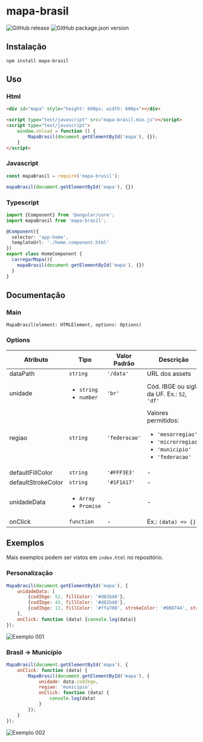 # mapa-brasil
![GitHub release](https://img.shields.io/github/release/clagomess/mapa-brasil)
![GitHub package.json version](https://img.shields.io/github/package-json/v/clagomess/mapa-brasil)

## Instalação
```
npm install mapa-brasil
```

## Uso
### Html
```html
<div id="mapa" style="height: 600px; width: 600px"></div>

<script type="text/javascript" src="mapa-brasil.min.js"></script>
<script type="text/javascript">
    window.onload = function () {
        MapaBrasil(document.getElementById('mapa'), {});
    }
</script>
```

### Javascript
```javascript
const mapaBrasil = require('mapa-brasil');

mapaBrasil(document.getElementById('mapa'), {})
```

### Typescript
```typescript
import {Component} from '@angular/core';
import mapaBrasil from 'mapa-brasil';

@Component({
  selector: 'app-home',
  templateUrl: './home.component.html'
})
export class HomeComponent {
  carregarMapa(){
    mapaBrasil(document.getElementById('mapa'), {})
  }
}
```


## Documentação
### Main
`MapaBrasil(element: HTMLElement, options: Options)`

### Options
| Atributo           | Tipo                                        | Valor Padrão  | Descrição                                                                                                                   |
|--------------------|---------------------------------------------|---------------|-----------------------------------------------------------------------------------------------------------------------------|
| dataPath           | `string`                                    | `'/data'`     | URL dos assets                                                                                                              |
| unidade            | <ul><li>`string`</li><li>`number`</li></ul> | `'br'`        | Cód. IBGE ou sigla da UF. Ex.: `52`, `'df'`                                                                                 |
| regiao             | `string`                                    | `'federacao'` | Valores permitidos:  <ul><li>`'mesorregiao'`</li><li>`'microrregiao'`</li><li>`'municipio'`</li><li>`'federacao'`</li></ul> |
| defaultFillColor   | `string`                                    | `'#FFF3E3'`   | -                                                                                                                           |
| defaultStrokeColor | `string`                                    | `'#1F1A17'`   | -                                                                                                                           |
| unidadeData        | <ul><li>`Array`</li><li>`Promise`</li></ul> | -             | -                                                                                                                           |
| onClick            | `function`                                  | -             | Ex.: `(data) => {}`                                                                                                         |

## Exemplos
Mais exemplos podem ser vistos em `index.html` no repositório.

### Personalização
```javascript
MapaBrasil(document.getElementById('mapa'), {
    unidadeData: [
        {codIbge: 52, fillColor: '#d82b40'},
        {codIbge: 43, fillColor: '#d82b40'},
        {codIbge: 11, fillColor: '#ffa700', strokeColor: '#008744', strokeWidth: 4},
    ],
    onClick: function (data) {console.log(data)}
});
```

![Exemplo 001](https://raw.githubusercontent.com/clagomess/mapa-brasil/master/exemplos/exemplo_001.png)

### Brasil -> Município
```javascript
MapaBrasil(document.getElementById('mapa'), {
    onClick: function (data) {
        MapaBrasil(document.getElementById('mapa'), {
            unidade: data.codIbge,
            regiao: 'municipio',
            onClick: function (data) {
                console.log(data)
            }
        });
    }
});
```

![Exemplo 002](https://raw.githubusercontent.com/clagomess/mapa-brasil/master/exemplos/exemplo_002.png)
